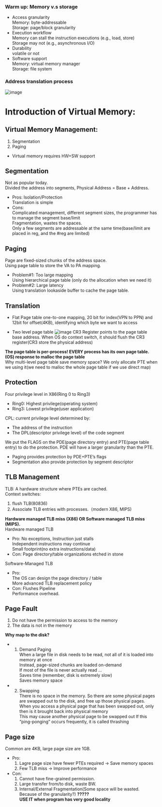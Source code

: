 ### Warm up: Memory v.s storage
- Access granularity  
  Memory: byte-addressable  
  Storage: page/block granularity
- Execution workflow  
  Memory can stall the instruction executions (e.g., load, store)  
  Storage may not (e.g., asynchronous I/O)
- Durability  
  volatile or not  
- Software support  
  Memory: virtual memory manager  
  Storage: file system

### Address translation process
  ![image](https://github.com/user-attachments/assets/3aed26e0-7612-4309-93e8-903c10c2501f)

# Introduction of Virtual Memory:
## Virtual Memory Management:
  1. Segmentation
  2. Paging
- Virtual memory requires HW+SW support

## Segmentation  
Not as popular today.  
Divided the address into segments, Physical Address = Base + Address.  
- Pros: 
Isolation/Protection  
Translation is simple    
- Cons:  
Complicated management, different segment sizes, the programmer has to manage the segment base/limit  
Fragmentation, wastes the spaces.    
Only a few segments are addressable at the same time(base/limit are placed in reg, and the #reg are limited)

## Paging   
Page are fixed-sized chunks of the address space.   
Using page table to store the VA to PA mapping. 
- Problem#1: Too large mapping    
Using hierarchical page table (only do the allocation when we need it)   
- Problem#2: Large latency  
Using translation lookaside buffer to cache the page table.

## Translation
- Flat Page table
one-to-one mapping,  20 bit for index(VPN to PPN) and 12bit for offset(4KB), identifying which byte we want to access

- Two level page table
![image](https://github.com/user-attachments/assets/a10c8ad9-7f88-4fd2-b75a-05f9db01de98)
CR3 Register points to the page table base address. When OS do context switch, it should flush the CR3 register(CR3 store the physical address)  

**The page table is per-process!  EVERY  process has its own page table. (OS) response to malloc the page table**    
Why multi-level page table save memory space? We only allocate PTE when we using it(we need to malloc the whole page table if we use direct map)  


## Protection
Four privilege level in X86(Ring 0 to Ring3)    
- Ring0: Highest privilege(operating system)  
- Ring3: Lowest privilege(user application)  

CPL: current privilege level determined by:
- The address of the instruction
- The DPL(descriptor privilege level) of the code segment

We put the FLAGS on the PDE(page directory entry) and PTE(page table entry) to do the protection.  PDE will have a larger granularity than the PTE.    
- Paging provides protection by PDE+PTE’s flags  
- Segmentation also provide protection by segment descriptor   

## TLB Management
TLB: A hardware structure where PTEs are cached.  
Context switches: 
  1) flush TLB(80836)  
  2) Associate TLB entries with processes.（modern X86, MIPS)    

**Hardware managed TLB miss (X86) OR  Software managed TLB miss (MIPS).**  
Hardware managed TLB
- Pro: 
  No exceptions, Instruction just stalls  
  Independent instructions may continue  
  Small footprint(no extra instructions/data)  
- Con:
  Page directory/table organizations etched in stone   

Software-Managed TLB  

- Pro:   
  The OS can design the page directory / table    
  More advanced TLB replacement policy  
- Con:
  Flushes Pipeline  
  Performance overhead.   

## Page Fault
1. Do not have the permission to access to the memory
2. The data is not in the memory

**Why map to the disk?**  
- 1. Demand Paging  
When a large file in disk needs to be read, not all of it is loaded into memory at once    
  Instead, page-sized chunks are loaded on-demand  
  If most of the file is never actually read …  
  Saves time (remember, disk is extremely slow)  
  Saves memory space  

- 2. Swapping  
There is no space in the memory. So there are some physical pages are swapped out to the disk, and free up those physical pages.   
When you access a physical page that has been swapped out, only then is it brought back into physical memory  
  This may cause another physical page to be swapped out
  If this “ping-ponging” occurs frequently, it is called thrashing

## Page size
Common are 4KB, large page size are 1GB.   
- Pro:  
  1. Lagre page size have fewer PTEs required -> Save memory spaces  
  2. Few TLB miss -> Improve performance  
- Con:  
  1. Cannot have fine-grained permission.  
  2. Large transfer from/to disk, waste BW.  
  3. Internal/External Fragmentation(Some space will be wasted. Because of the granularity?)  **?????**  
  **USE IT when program has very good locality**

